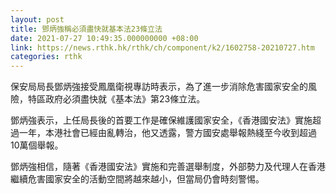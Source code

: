 ```yaml
---
layout: post
title: 鄧炳強稱必須盡快就基本法23條立法
date: 2021-07-27 10:49:35.000000000 +08:00
link: https://news.rthk.hk/rthk/ch/component/k2/1602758-20210727.htm
categories: rthk
---
```


保安局局長鄧炳強接受鳳凰衛視專訪時表示，為了進一步消除危害國家安全的風險，特區政府必須盡快就《基本法》第23條立法。

鄧炳強表示，上任局長後的首要工作是確保維護國家安全，《香港國安法》實施超過一年，本港社會已經由亂轉治，他又透露，警方國安處舉報熱綫至今收到超過10萬個舉報。

鄧炳強相信，隨著《香港國安法》實施和完善選舉制度，外部勢力及代理人在香港繼續危害國家安全的活動空間將越來越小，但當局仍會時刻警惕。
